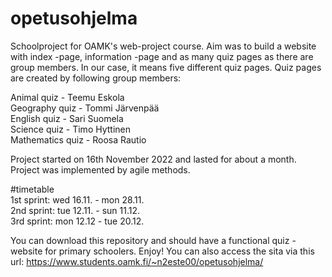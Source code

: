 # opetusohjelma
Schoolproject for OAMK's web-project course. Aim was to build a website with index -page, information -page 
and as many quiz pages as there are group members. In our case, it means five different quiz pages. Quiz pages 
are created by following group members: <br>

Animal quiz - Teemu Eskola <br>
Geography quiz - Tommi Järvenpää<br>
English quiz - Sari Suomela<br>
Science quiz - Timo Hyttinen<br>
Mathematics quiz - Roosa Rautio<br>

Project started on 16th November 2022 and lasted for about a month. Project was implemented by agile methods.<br>

#timetable<br>
1st sprint: wed 16.11. - mon 28.11.<br>
2nd sprint: tue 12.11. - sun 11.12.<br>
3rd sprint: mon 12.12 - tue 20.12.<br>

You can download this repository and should have a functional quiz -website for primary schoolers. Enjoy!
You can also access the sita via this url:
https://www.students.oamk.fi/~n2este00/opetusohjelma/

